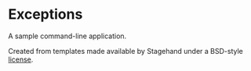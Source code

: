 # Exceptions

A sample command-line application.

Created from templates made available by Stagehand under a BSD-style
[license](https://github.com/dart-lang/stagehand/blob/master/LICENSE).
